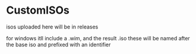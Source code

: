 # CustomISOs

isos uploaded here will be in releases

for windows itll include a .wim, and the result .iso
these will be named after the base iso and prefixed with an identifier
